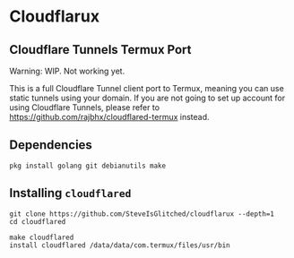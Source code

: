 # Cloudflarux
## Cloudflare Tunnels Termux Port

Warning: WIP. Not working yet.

This is a full Cloudflare Tunnel client port to Termux, meaning you can use static tunnels using your domain. If you are not going to set up account for using Cloudflare Tunnels, please refer to https://github.com/rajbhx/cloudflared-termux instead.

## Dependencies

`pkg install golang git debianutils make`

## Installing `cloudflared`

```
git clone https://github.com/SteveIsGlitched/cloudflarux --depth=1
cd cloudflared

make cloudflared
install cloudflared /data/data/com.termux/files/usr/bin
```